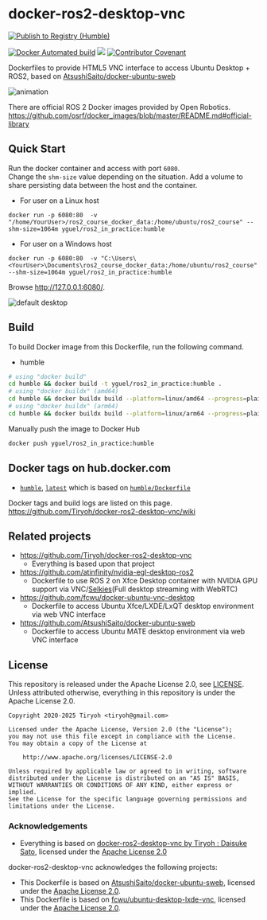# docker-ros2-desktop-vnc

[![Publish to Registry (Humble)](https://github.com/Tiryoh/docker-ros2-desktop-vnc/actions/workflows/deploy-humble.yml/badge.svg)](https://github.com/Tiryoh/docker-ros2-desktop-vnc/actions/workflows/deploy-humble.yml)

[![Docker Automated build](https://img.shields.io/docker/automated/yguel/ros2_in_practice)](https://hub.docker.com/r/yguel/ros2_in_practice)
[![](https://img.shields.io/docker/pulls/yguel/ros2_in_practice.svg)](https://hub.docker.com/r/yguel/ros2_in_practice)
[![Contributor Covenant](https://img.shields.io/badge/Contributor%20Covenant-2.0-4baaaa.svg)](code_of_conduct.md)

Dockerfiles to provide HTML5 VNC interface to access Ubuntu Desktop + ROS2, based on [AtsushiSaito/docker-ubuntu-sweb](https://github.com/AtsushiSaito/docker-ubuntu-sweb)

![animation](https://github.com/user-attachments/assets/137a5272-f6a3-490f-8bfc-168d082ac949)

There are official ROS 2 Docker images provided by Open Robotics.  
https://github.com/osrf/docker_images/blob/master/README.md#official-library


## Quick Start

Run the docker container and access with port `6080`.  
Change the `shm-size` value depending on the situation.
Add a volume to share persisting data between the host and the container.

* For user on a Linux host
```
docker run -p 6080:80  -v "/home/YourUser>/ros2_course_docker_data:/home/ubuntu/ros2_course" --shm-size=1064m yguel/ros2_in_practice:humble
```
* For user on a Windows host
```
docker run -p 6080:80  -v "C:\Users\<YourUser>\Documents\ros2_course_docker_data:/home/ubuntu/ros2_course" --shm-size=1064m yguel/ros2_in_practice:humble
```

Browse http://127.0.0.1:6080/.

![default desktop](https://github.com/user-attachments/assets/29ff479f-de54-4032-995d-d1be244ff4e7)

## Build

To build Docker image from this Dockerfile, run the following command.

* humble
```sh
# using "docker build"
cd humble && docker build -t yguel/ros2_in_practice:humble .
# using "docker buildx" (amd64)
cd humble && docker buildx build --platform=linux/amd64 --progress=plain -t yguel/ros2_in_practice:humble-amd64 .
# using "docker buildx" (arm64)
cd humble && docker buildx build --platform=linux/arm64 --progress=plain -t yguel/ros2_in_practice:humble-arm64 .
```

Manually push the image to Docker Hub
```sh
docker push yguel/ros2_in_practice:humble
```

## Docker tags on hub.docker.com

* [`humble`](https://hub.docker.com/r/yguel/ros2_in_practice/tags?page=1&name=humble), [`latest`](https://hub.docker.com/r/yguel/ros2_in_practice/tags?page=1&name=latest) which is based on [`humble/Dockerfile`](./humble/Dockerfile)

Docker tags and build logs are listed on this page.  
https://github.com/Tiryoh/docker-ros2-desktop-vnc/wiki

## Related projects

* https://github.com/Tiryoh/docker-ros2-desktop-vnc
  * Everything is based upon that project
* https://github.com/atinfinity/nvidia-egl-desktop-ros2
  * Dockerfile to use ROS 2 on Xfce Desktop container with NVIDIA GPU support via VNC/[Selkies](https://github.com/selkies-project/selkies-gstreamer)(Full desktop streaming with WebRTC)
* https://github.com/fcwu/docker-ubuntu-vnc-desktop
  * Dockerfile to access Ubuntu Xfce/LXDE/LxQT desktop environment via web VNC interface
* https://github.com/AtsushiSaito/docker-ubuntu-sweb
  * Dockerfile to access Ubuntu MATE desktop environment via web VNC interface

## License

This repository is released under the Apache License 2.0, see [LICENSE](./LICENSE).  
Unless attributed otherwise, everything in this repository is under the Apache License 2.0.

```
Copyright 2020-2025 Tiryoh <tiryoh@gmail.com>

Licensed under the Apache License, Version 2.0 (the "License");
you may not use this file except in compliance with the License.
You may obtain a copy of the License at

    http://www.apache.org/licenses/LICENSE-2.0

Unless required by applicable law or agreed to in writing, software
distributed under the License is distributed on an "AS IS" BASIS,
WITHOUT WARRANTIES OR CONDITIONS OF ANY KIND, either express or implied.
See the License for the specific language governing permissions and
limitations under the License.
```

### Acknowledgements

* Everything is based on [docker-ros2-desktop-vnc by Tiryoh : Daisuke Sato](https://github.com/Tiryoh/docker-ros2-desktop-vnc), licensed under the [Apache License 2.0](https://github.com/Tiryoh/docker-ros2-desktop-vnc/blob/92d934e995fb50515be1ca3ae165c1e348b2de80/LICENSE)

docker-ros2-desktop-vnc acknowledges the following projects:

* This Dockerfile is based on [AtsushiSaito/docker-ubuntu-sweb](https://github.com/AtsushiSaito/docker-ubuntu-sweb), licensed under the [Apache License 2.0](https://github.com/AtsushiSaito/docker-ubuntu-sweb/blob/5e7ba8571d2f4d1e4fca0c1527d090c20f7f5e90/LICENSE).
* This Dockerfile is based on [fcwu/ubuntu-desktop-lxde-vnc](https://github.com/fcwu/docker-ubuntu-vnc-desktop), licensed under the [Apache License 2.0](https://github.com/fcwu/docker-ubuntu-vnc-desktop/blob/60f9ae18e71e9fabbfb23f67b212e64ab72c206e/LICENSE).
